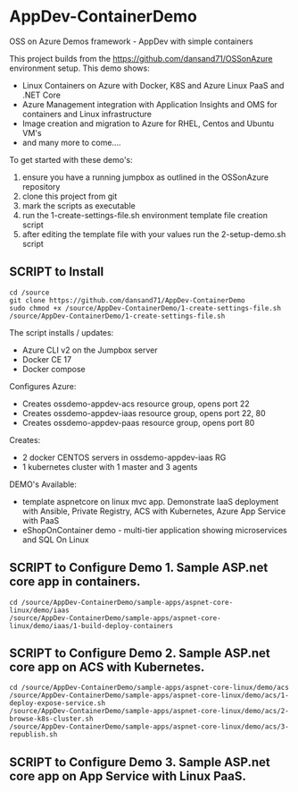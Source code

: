 # AppDev-ContainerDemo
OSS on Azure Demos framework - AppDev with simple containers

This project builds from the https://github.com/dansand71/OSSonAzure environment setup.  This demo shows:
- Linux Containers on Azure with Docker, K8S and Azure Linux PaaS and .NET Core
- Azure Management integration with Application Insights and OMS for containers and Linux infrastructure
- Image creation and migration to Azure for RHEL, Centos and Ubuntu VM's
- and many more to come....


To get started with these demo's:
1. ensure you have a running jumpbox as outlined in the OSSonAzure repository
2. clone this project from git
3. mark the scripts as executable
4. run the 1-create-settings-file.sh environment template file creation script
5. after editing the template file with your values run the 2-setup-demo.sh script

## SCRIPT to Install
```
cd /source
git clone https://github.com/dansand71/AppDev-ContainerDemo
sudo chmod +x /source/AppDev-ContainerDemo/1-create-settings-file.sh
/source/AppDev-ContainerDemo/1-create-settings-file.sh
```

The script installs / updates:
- Azure CLI v2 on the Jumpbox server
- Docker CE 17
- Docker compose

Configures Azure:
- Creates ossdemo-appdev-acs resource group, opens port 22
- Creates ossdemo-appdev-iaas resource group, opens port 22, 80
- Creates ossdemo-appdev-paas resource group, opens port 80

Creates:
- 2 docker CENTOS servers in ossdemo-appdev-iaas RG
- 1 kubernetes cluster with 1 master and 3 agents

DEMO's Available:
- template aspnetcore on linux mvc app.  Demonstrate IaaS deployment with Ansible, Private Registry, ACS with Kubernetes, Azure App Service with PaaS
- eShopOnContainer demo - multi-tier application showing microservices and SQL On Linux


## SCRIPT to Configure Demo 1.  Sample ASP.net core app in containers.
```
cd /source/AppDev-ContainerDemo/sample-apps/aspnet-core-linux/demo/iaas
/source/AppDev-ContainerDemo/sample-apps/aspnet-core-linux/demo/iaas/1-build-deploy-containers
```

## SCRIPT to Configure Demo 2.  Sample ASP.net core app on ACS with Kubernetes.
```
cd /source/AppDev-ContainerDemo/sample-apps/aspnet-core-linux/demo/acs
/source/AppDev-ContainerDemo/sample-apps/aspnet-core-linux/demo/acs/1-deploy-expose-service.sh
/source/AppDev-ContainerDemo/sample-apps/aspnet-core-linux/demo/acs/2-browse-k8s-cluster.sh
/source/AppDev-ContainerDemo/sample-apps/aspnet-core-linux/demo/acs/3-republish.sh
```

## SCRIPT to Configure Demo 3.  Sample ASP.net core app on App Service with Linux PaaS.
```

```


